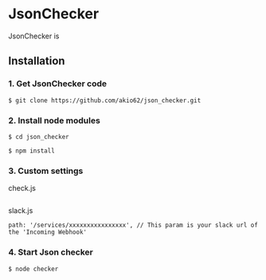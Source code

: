 # JsonChecker
JsonChecker is 

## Installation

### 1. Get JsonChecker code

```
$ git clone https://github.com/akio62/json_checker.git
```

### 2. Install node modules

```
$ cd json_checker

$ npm install
```

### 3. Custom settings

check.js
```

```

slack.js
```
path: '/services/xxxxxxxxxxxxxxxx', // This param is your slack url of the 'Incoming Webhook'
```

### 4. Start Json checker

```
$ node checker
```

